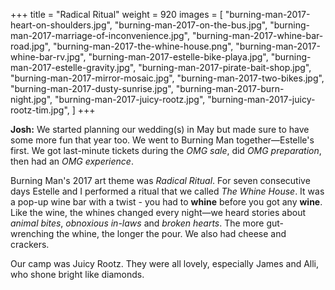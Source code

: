 +++
title = "Radical Ritual"
weight = 920
images = [
  "burning-man-2017-heart-on-shoulders.jpg",
  "burning-man-2017-on-the-bus.jpg",
  "burning-man-2017-marriage-of-inconvenience.jpg",
  "burning-man-2017-whine-bar-road.jpg",
  "burning-man-2017-the-whine-house.png",
  "burning-man-2017-whine-bar-rv.jpg",
  "burning-man-2017-estelle-bike-playa.jpg",
  "burning-man-2017-estelle-gravity.jpg",
  "burning-man-2017-pirate-bait-shop.jpg",
  "burning-man-2017-mirror-mosaic.jpg",
  "burning-man-2017-two-bikes.jpg",
  "burning-man-2017-dusty-sunrise.jpg",
  "burning-man-2017-burn-night.jpg",
  "burning-man-2017-juicy-rootz.jpg",
  "burning-man-2017-juicy-rootz-tim.jpg",
]
+++

**Josh:** We started planning our wedding(s) in May but made sure to have some more fun that year too. We went to Burning Man together—Estelle's first. We got last-minute tickets during the *OMG sale*, did *OMG preparation*, then had an *OMG experience*.

Burning Man's 2017 art theme was *Radical Ritual*. For seven consecutive days Estelle and I performed a ritual that we called *The Whine House*. It was a pop-up wine bar with a twist - you had to **whine** before you got any **wine**. Like the wine, the whines changed every night—we heard stories about *animal bites*, *obnoxious in-laws* and *broken hearts*. The more gut-wrenching the whine, the longer the pour. We also had cheese and crackers.

Our camp was Juicy Rootz. They were all lovely, especially James and Alli, who shone bright like diamonds.
